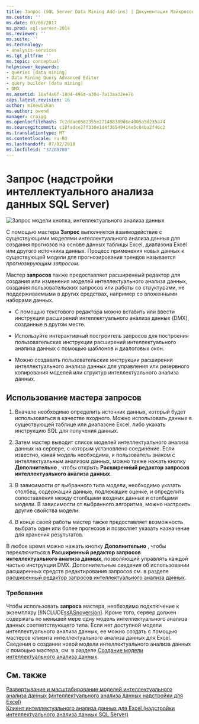 ```yaml
---
title: Запрос (SQL Server Data Mining Add-ins) | Документация Майкрософт
ms.custom: ''
ms.date: 03/06/2017
ms.prod: sql-server-2014
ms.reviewer: ''
ms.suite: ''
ms.technology:
- analysis-services
ms.tgt_pltfrm: ''
ms.topic: conceptual
helpviewer_keywords:
- queries [data mining]
- Data Mining Query Advanced Editor
- query builder [data mining]
- DMX
ms.assetid: 16af4a6f-18d4-496a-a304-7a13aa32ee76
caps.latest.revision: 16
author: minewiskan
ms.author: owend
manager: craigg
ms.openlocfilehash: 7c2ddae6582355e271488389d6e4005a5d235a74
ms.sourcegitcommit: c18fadce27f330e1d4f36549414e5c84ba2f46c2
ms.translationtype: MT
ms.contentlocale: ru-RU
ms.lasthandoff: 07/02/2018
ms.locfileid: "37289780"
---
```

# <a name="query-sql-server-data-mining-add-ins"></a>Запрос (надстройки интеллектуального анализа данных SQL Server)
  ![Запрос модели кнопка, интеллектуального анализа данных](media/dmc-query.gif "кнопка модель запросов, интеллектуального анализа данных")  
  
 С помощью мастера **Запрос** выполняется взаимодействие с существующими моделями интеллектуального анализа данных для создания прогнозов на основе данных таблицы Excel, диапазона Excel или другого источника данных. Процесс применения новых данных к существующей модели для прогнозирования трендов называется *прогнозирующим запросом*.  
  
 Мастер **запросов** также предоставляет расширенный редактор для создания или изменения моделей интеллектуального анализа данных, создания пользовательских запросов или работы со структурами, не поддерживаемыми в других средствах, например со вложенными наборами данных.  
  
-   С помощью текстового редактора можно вставить или ввести инструкции расширений интеллектуального анализа данных (DMX), созданные в другом месте.  
  
-   Используйте интерактивный построитель запросов для построения пользовательских инструкции расширений интеллектуального анализа данных с помощью шаблонов и диалоговых окон.  
  
-   Можно создавать пользовательские инструкции расширений интеллектуального анализа данных для управления или резервного копирования моделей или структур интеллектуального анализа данных.  
  
## <a name="using-the-query-wizard"></a>Использование мастера запросов  
  
1.  Вначале необходимо определить источник данных, который будет использоваться в качестве входного. Можно использовать данные в существующей таблице или диапазоне Excel, либо указать инструкцию SQL для получения данных.  
  
2.  Затем мастер выводит список моделей интеллектуального анализа данных на сервере, с которым установлено соединение. Если известно, какая модель необходима, и пользователь знаком с интеллектуальным анализом данных, можно также нажать кнопку **Дополнительно** , чтобы открыть **Расширенный редактор запросов интеллектуального анализа данных**.  
  
3.  В зависимости от выбранного типа модели, необходимо указать столбец, содержащий данные, подлежащие оценке, и определить сопоставления между столбцами входных данных и столбцами модели. В зависимости от выбранного алгоритма, можно настроить другие свойства модели.  
  
4.  В конце своей работы мастер также предоставляет возможность выбрать один или более прогнозов и позволяет указать назначение для хранения результатов.  
  
 В любое время можно нажать кнопку **Дополнительно** , чтобы переключиться в **Расширенный редактор запросов интеллектуального анализа данных**, позволяющий управлять каждой частью инструкции DMX. Дополнительные сведения об использовании расширенных средств редактирования запросов см. в разделе [расширенный редактор запросов интеллектуального анализа данных](advanced-data-mining-query-editor.md).  
  
### <a name="requirements"></a>Требования  
 Чтобы использовать **запроса** мастера, необходимо подключение к экземпляру [!INCLUDE[ssASnoversion](../includes/ssasnoversion-md.md)]. Кроме того, сервер должен содержать по меньшей мере одну модель интеллектуального анализа данных соответствующего типа. Если нет доступной модели интеллектуального анализа данных, ее можно создать с помощью мастеров клиента интеллектуального анализа данных для Excel. Сведения о создании новой модели интеллектуального анализа данных с помощью мастера, см. в разделе [Создание модели интеллектуального анализа данных](creating-a-data-mining-model.md).  
  
## <a name="see-also"></a>См. также  
 [Развертывание и масштабирование моделей интеллектуального анализа данных &#40;интеллектуального анализа данных надстройки для Excel&#41;](deploying-and-scaling-mining-models-data-mining-add-ins-for-excel.md)   
 [Клиент интеллектуального анализа данных для Excel &#40;надстройки интеллектуального анализа данных SQL Server&#41;](data-mining-client-for-excel-sql-server-data-mining-add-ins.md)  
  
  
